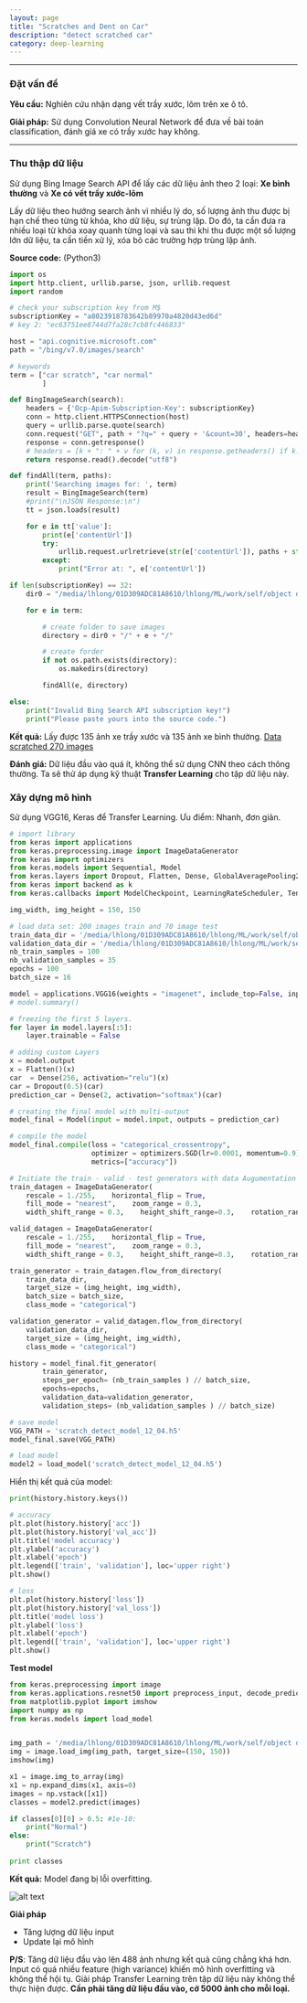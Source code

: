 ```yaml
---
layout: page
title: "Scratches and Dent on Car"
description: "detect scratched car"
category: deep-learning
---
```


*** 

### Đặt vấn đề
**Yêu cầu:**
 Nghiên cứu nhận dạng vết trầy xước, lõm trên xe ô tô.

**Giải pháp:** 
 Sử dụng Convolution Neural Network để đưa về bài toán classification, đánh giá xe có trầy xước hay không.

*** 

### Thu thập dữ liệu

Sử dụng Bing Image Search API để lấy các dữ liệu ảnh theo 2 loại: **Xe bình thường** và **Xe có vết trầy xước-lõm**

Lấy dữ liệu theo hướng search ảnh vì nhiều lý do, số lượng ảnh thu được bị hạn chế theo từng từ khóa, kho dữ liệu, sự trùng lặp. Do đó, ta cần đưa ra nhiều loại từ khóa xoay quanh từng loại và sau thi khi thu được một số lượng lớn dữ liệu, ta cần tiền xử lý, xóa bỏ các trường hợp trùng lặp ảnh.

**Source code:** (Python3)

```python
import os
import http.client, urllib.parse, json, urllib.request
import random

# check your subscription key from M$
subscriptionKey = "a8023918783642b89970a4820d43ed6d"
# key 2: "ec63751ee8744d7fa28c7cb8fc446833"

host = "api.cognitive.microsoft.com"
path = "/bing/v7.0/images/search"

# keywords
term = ["car scratch", "car normal"
        ]

def BingImageSearch(search):
    headers = {'Ocp-Apim-Subscription-Key': subscriptionKey}
    conn = http.client.HTTPSConnection(host)
    query = urllib.parse.quote(search)
    conn.request("GET", path + "?q=" + query + '&count=30', headers=headers)
    response = conn.getresponse()
    # headers = [k + ": " + v for (k, v) in response.getheaders() if k.startswith("BingAPIs-") or k.startswith("X-MSEdge-")]
    return response.read().decode("utf8")

def findAll(term, paths):
    print('Searching images for: ', term)
    result = BingImageSearch(term)
    #print("\nJSON Response:\n")
    tt = json.loads(result)

    for e in tt['value']:        
        print(e['contentUrl'])
        try:
            urllib.request.urlretrieve(str(e['contentUrl']), paths + str(random.randint(0,10000)) + ".jpg")        
        except:
            print("Error at: ", e['contentUrl'])

if len(subscriptionKey) == 32:
    dir0 = "/media/lhlong/01D309ADC81A8610/lhlong/ML/work/self/object detection/Celeb_Face_VN"

    for e in term:

        # create folder to save images
        directory = dir0 + "/" + e + "/"

        # create forder
        if not os.path.exists(directory):
            os.makedirs(directory)

        findAll(e, directory)

else:
    print("Invalid Bing Search API subscription key!")
    print("Please paste yours into the source code.")
```

**Kết quả:**
Lấy được 135 ảnh xe trầy xước và 135 ảnh xe bình thường. [Data scratched 270 images](https://drive.google.com/file/d/1_a0M623YidDuGsVUPh0VzX31vskAlKhs/view)

**Đánh giá:**
Dữ liệu đầu vào quá ít, không thể sử dụng CNN theo cách thông thường.
Ta sẽ thử áp dụng kỹ thuật **Transfer Learning** cho tập dữ liệu này.

### Xây dựng mô hình

Sử dụng VGG16, Keras để Transfer Learning. 
Ưu điểm: Nhanh, đơn giản.

```python
# import library
from keras import applications
from keras.preprocessing.image import ImageDataGenerator
from keras import optimizers
from keras.models import Sequential, Model 
from keras.layers import Dropout, Flatten, Dense, GlobalAveragePooling2D
from keras import backend as k 
from keras.callbacks import ModelCheckpoint, LearningRateScheduler, TensorBoard, EarlyStopping

img_width, img_height = 150, 150

# load data set: 200 images train and 70 image test
train_data_dir = '/media/lhlong/01D309ADC81A8610/lhlong/ML/work/self/object detection/UsedCars/scratch/train'
validation_data_dir = '/media/lhlong/01D309ADC81A8610/lhlong/ML/work/self/object detection/UsedCars/scratch/validation'
nb_train_samples = 100
nb_validation_samples = 35
epochs = 100
batch_size = 16 

model = applications.VGG16(weights = "imagenet", include_top=False, input_shape = (img_width, img_height, 3))
# model.summary()

# freezing the first 5 layers.
for layer in model.layers[:5]:
    layer.trainable = False

# adding custom Layers 
x = model.output
x = Flatten()(x)
car  = Dense(256, activation="relu")(x)
car = Dropout(0.5)(car)
prediction_car = Dense(2, activation="softmax")(car)

# creating the final model with multi-output
model_final = Model(input = model.input, outputs = prediction_car)

# compile the model 
model_final.compile(loss = "categorical_crossentropy", 
                    optimizer = optimizers.SGD(lr=0.0001, momentum=0.9), # learning_rate = 0.0001
                    metrics=["accuracy"])

# Initiate the train - valid - test generators with data Augumentation 
train_datagen = ImageDataGenerator(
    rescale = 1./255,    horizontal_flip = True,
    fill_mode = "nearest",    zoom_range = 0.3,
    width_shift_range = 0.3,    height_shift_range=0.3,    rotation_range=30)

valid_datagen = ImageDataGenerator(
    rescale = 1./255,    horizontal_flip = True,
    fill_mode = "nearest",    zoom_range = 0.3,
    width_shift_range = 0.3,    height_shift_range=0.3,    rotation_range=30)

train_generator = train_datagen.flow_from_directory(
    train_data_dir,
    target_size = (img_height, img_width),
    batch_size = batch_size, 
    class_mode = "categorical")

validation_generator = valid_datagen.flow_from_directory(
    validation_data_dir,
    target_size = (img_height, img_width),
    class_mode = "categorical")

history = model_final.fit_generator(
        train_generator,
        steps_per_epoch= (nb_train_samples ) // batch_size,
        epochs=epochs,
        validation_data=validation_generator,
        validation_steps= (nb_validation_samples ) // batch_size)

# save model
VGG_PATH = 'scratch_detect_model_12_04.h5'
model_final.save(VGG_PATH)

# load model
model2 = load_model('scratch_detect_model_12_04.h5')
```

Hiển thị kết quả của model:

```python
print(history.history.keys())

# accuracy
plt.plot(history.history['acc'])
plt.plot(history.history['val_acc'])
plt.title('model accuracy')
plt.ylabel('accuracy')
plt.xlabel('epoch')
plt.legend(['train', 'validation'], loc='upper right')
plt.show()

# loss
plt.plot(history.history['loss'])
plt.plot(history.history['val_loss'])
plt.title('model loss')
plt.ylabel('loss')
plt.xlabel('epoch')
plt.legend(['train', 'validation'], loc='upper right')
plt.show()
```

**Test model**

```python
from keras.preprocessing import image
from keras.applications.resnet50 import preprocess_input, decode_predictions
from matplotlib.pyplot import imshow
import numpy as np
from keras.models import load_model


img_path = '/media/lhlong/01D309ADC81A8610/lhlong/ML/work/self/object detection/UsedCars/car_scratch_image/7.jpg'
img = image.load_img(img_path, target_size=(150, 150))
imshow(img)

x1 = image.img_to_array(img)
x1 = np.expand_dims(x1, axis=0)
images = np.vstack([x1])
classes = model2.predict(images)

if classes[0][0] > 0.5: #1e-10:
    print("Normal")
else:
    print("Scratch")
    
print classes

```

**Kết quả:**
Model đang bị lỗi overfitting.

![alt text](https://raw.githubusercontent.com/lhlong/lhlong.github.io/master/public/img/dmm_overfit.png "DMM Overfitting")

**Giải pháp**
- Tăng lượng dữ liệu input 
- Update lại mô hình

**P/S**: Tăng dữ liệu đầu vào lên 488 ảnh nhưng kết quả cũng chẳng khá hơn. Input có quá nhiều feature (high variance) khiến mô hình overfitting và không thể hội tụ. Giải pháp Transfer Learning trên tập dữ liệu này không thể thực hiện được. 
**Cần phải tăng dữ liệu đầu vào, cỡ 5000 ảnh cho mỗi loại.**


